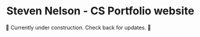 <h1 align="center">
Steven Nelson - CS Portfolio website

</h1>

🚧 Currently under construction. Check back for updates. 🚧
